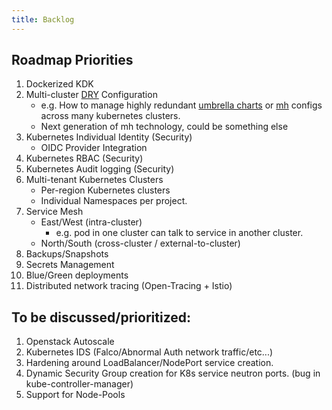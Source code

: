 ```yaml
---
title: Backlog
---
```


## Roadmap Priorities

1. Dockerized KDK
1. Multi-cluster [DRY](https://en.wikipedia.org/wiki/Don%27t_repeat_yourself) Configuration
   * e.g. How to manage highly redundant [umbrella charts](https://docs.helm.sh/developing_charts#complex-charts-with-many-dependencies) or [mh](https://github.com/cisco-sso/mh) configs across many kubernetes clusters.
   * Next generation of mh technology, could be something else
1. Kubernetes Individual Identity (Security)
   * OIDC Provider Integration
1. Kubernetes RBAC (Security)
1. Kubernetes Audit logging (Security)
1. Multi-tenant Kubernetes Clusters
   * Per-region Kubernetes clusters
   * Individual Namespaces per project.
1. Service Mesh
   * East/West (intra-cluster)
     * e.g. pod in one cluster can talk to service in another cluster.
   * North/South (cross-cluster / external-to-cluster)
1. Backups/Snapshots
1. Secrets Management
1. Blue/Green deployments
1. Distributed network tracing (Open-Tracing + Istio)


## To be discussed/prioritized:

1. Openstack Autoscale
1. Kubernetes IDS (Falco/Abnormal Auth network traffic/etc...)
1. Hardening around LoadBalancer/NodePort service creation.
1. Dynamic Security Group creation for K8s service neutron ports. (bug in kube-controller-manager)
1. Support for Node-Pools
